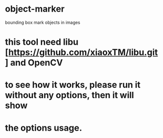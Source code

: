 # object-marker
bounding box mark objects in images

# this tool need libu [https://github.com/xiaoxTM/libu.git] and OpenCV

# to see how it works, please run it without any options, then it will show
# the options usage.
